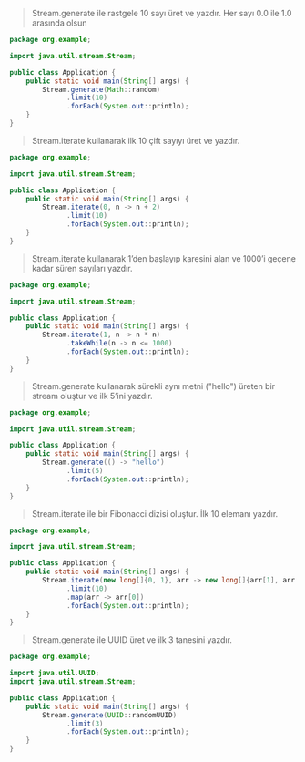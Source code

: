 > Stream.generate ile rastgele 10 sayı üret ve yazdır. Her sayı 0.0 ile 1.0 arasında olsun
```java
package org.example;

import java.util.stream.Stream;

public class Application {
    public static void main(String[] args) {
        Stream.generate(Math::random)
              .limit(10)
              .forEach(System.out::println);
    }
}
```
> Stream.iterate kullanarak ilk 10 çift sayıyı üret ve yazdır.
```java
package org.example;

import java.util.stream.Stream;

public class Application {
    public static void main(String[] args) {
        Stream.iterate(0, n -> n + 2)
              .limit(10)
              .forEach(System.out::println);
    }
}
```
> Stream.iterate kullanarak 1’den başlayıp karesini alan ve 1000’i geçene kadar süren sayıları yazdır.
```java
package org.example;

import java.util.stream.Stream;

public class Application {
    public static void main(String[] args) {
        Stream.iterate(1, n -> n * n)
              .takeWhile(n -> n <= 1000)
              .forEach(System.out::println);
    }
}
```
> Stream.generate kullanarak sürekli aynı metni ("hello") üreten bir stream oluştur ve ilk 5’ini yazdır.
```java
package org.example;

import java.util.stream.Stream;

public class Application {
    public static void main(String[] args) {
        Stream.generate(() -> "hello")
              .limit(5)
              .forEach(System.out::println);
    }
}
```
> Stream.iterate ile bir Fibonacci dizisi oluştur. İlk 10 elemanı yazdır.
```java
package org.example;

import java.util.stream.Stream;

public class Application {
    public static void main(String[] args) {
        Stream.iterate(new long[]{0, 1}, arr -> new long[]{arr[1], arr[0] + arr[1]})
              .limit(10)
              .map(arr -> arr[0])
              .forEach(System.out::println);
    }
}
```
> Stream.generate ile UUID üret ve ilk 3 tanesini yazdır.
```java
package org.example;

import java.util.UUID;
import java.util.stream.Stream;

public class Application {
    public static void main(String[] args) {
        Stream.generate(UUID::randomUUID)
              .limit(3)
              .forEach(System.out::println);
    }
}
```